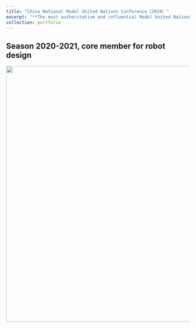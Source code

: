 ```yaml
---
title: "China National Model United Nations Conference（2019）"
excerpt: "**The most authoritative and influential Model United Nations activity in China**<br/><img src='/images/activities/mun.png' width='600'>"
collection: portfolio
---
```


Season 2020-2021, core member for robot design
---
<div align=center>
 <img src="/images/activities/mun.png" width="700" />
</div>
